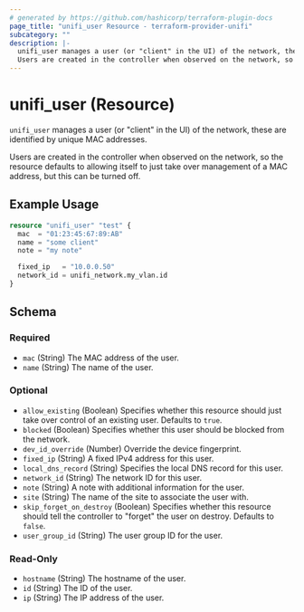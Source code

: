 ```yaml
---
# generated by https://github.com/hashicorp/terraform-plugin-docs
page_title: "unifi_user Resource - terraform-provider-unifi"
subcategory: ""
description: |-
  unifi_user manages a user (or "client" in the UI) of the network, these are identified by unique MAC addresses.
  Users are created in the controller when observed on the network, so the resource defaults to allowing itself to just take over management of a MAC address, but this can be turned off.
---
```


# unifi_user (Resource)

`unifi_user` manages a user (or "client" in the UI) of the network, these are identified by unique MAC addresses.

Users are created in the controller when observed on the network, so the resource defaults to allowing itself to just take over management of a MAC address, but this can be turned off.

## Example Usage

```terraform
resource "unifi_user" "test" {
  mac  = "01:23:45:67:89:AB"
  name = "some client"
  note = "my note"

  fixed_ip   = "10.0.0.50"
  network_id = unifi_network.my_vlan.id
}
```

<!-- schema generated by tfplugindocs -->

## Schema

### Required

- `mac` (String) The MAC address of the user.
- `name` (String) The name of the user.

### Optional

- `allow_existing` (Boolean) Specifies whether this resource should just take over control of an existing user. Defaults to `true`.
- `blocked` (Boolean) Specifies whether this user should be blocked from the network.
- `dev_id_override` (Number) Override the device fingerprint.
- `fixed_ip` (String) A fixed IPv4 address for this user.
- `local_dns_record` (String) Specifies the local DNS record for this user.
- `network_id` (String) The network ID for this user.
- `note` (String) A note with additional information for the user.
- `site` (String) The name of the site to associate the user with.
- `skip_forget_on_destroy` (Boolean) Specifies whether this resource should tell the controller to "forget" the user on destroy. Defaults to `false`.
- `user_group_id` (String) The user group ID for the user.

### Read-Only

- `hostname` (String) The hostname of the user.
- `id` (String) The ID of the user.
- `ip` (String) The IP address of the user.
